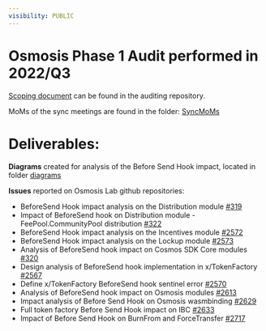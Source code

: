 ```yaml
---
visibility: PUBLIC
---
```



#  Osmosis Phase 1 Audit performed in 2022/Q3

[Scoping document](https://github.com/informalsystems/partnership-osmosis/blob/trunk/2022/Q3/Osmosis%20Phase1%20Project%20Plan.docx) can be found in the auditing repository.

MoMs of the sync meetings are found in the folder: [SyncMoMs](https://github.com/informalsystems/partnership-osmosis/tree/trunk/2022/Q3/SyncMoMs)

#  Deliverables:

 **Diagrams** created for analysis of the Before Send Hook impact, located in folder [diagrams](https://github.com/informalsystems/partnership-osmosis/tree/trunk/2022/Q3/diagrams)

 **Issues** reported on Osmosis Lab github repositories: 
 -  BeforeSend Hook impact analysis on the Distribution module [#319](https://github.com/osmosis-labs/cosmos-sdk/issues/319)
 -  Impact of BeforeSend hook on Distribution module - FeePool.CommunityPool distribution [#322](https://github.com/osmosis-labs/cosmos-sdk/issues/322)
 -  BeforeSend Hook impact analysis on the Incentives module [#2572](https://github.com/osmosis-labs/osmosis/issues/2572)
 -  BeforeSend Hook impact analysis on the Lockup module [#2573](https://github.com/osmosis-labs/osmosis/issues/2573)
 -  Analysis of BeforeSend hook impact on Cosmos SDK Core modules [#320](https://github.com/osmosis-labs/cosmos-sdk/issues/320)
 -  Design analysis of BeforeSend hook implementation in x/TokenFactory [#2567](https://github.com/osmosis-labs/osmosis/issues/2567)
 -  Define x/TokenFactory BeforeSend hook sentinel error [#2570](https://github.com/osmosis-labs/osmosis/issues/2570)
 -  Analysis of BeforeSend hook impact on Osmosis modules [#2613](https://github.com/osmosis-labs/osmosis/issues/2613) 
 -  Impact analysis of Before Send Hook on Osmosis wasmbinding [#2629](https://github.com/osmosis-labs/osmosis/issues/2629)
 -  Full token factory Before Send Hook impact on IBC [#2633](https://github.com/osmosis-labs/osmosis/issues/2633)
 -  Impact of Before Send Hook on BurnFrom and ForceTransfer [#2717](https://github.com/osmosis-labs/osmosis/issues/2717)
 
 

 



